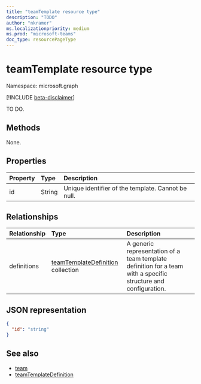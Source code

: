 ```yaml
---
title: "teamTemplate resource type"
description: "TODO"
author: "nkramer"
ms.localizationpriority: medium
ms.prod: "microsoft-teams"
doc_type: resourcePageType
---
```


# teamTemplate resource type

Namespace: microsoft.graph

[!INCLUDE [beta-disclaimer](../../includes/beta-disclaimer.md)]

TO DO.

## Methods
None.

## Properties

| Property            | Type     | Description |
|:------------------- |:-------- |:----------- |
| id                  | String   | Unique identifier of the template. Cannot be null. |

## Relationships
|Relationship|Type|Description|
|:---|:---|:---|
|definitions|[teamTemplateDefinition](../resources/teamtemplatedefinition.md) collection| A generic representation of a team template definition for a team with a specific structure and configuration.|

## JSON representation

<!-- {
  "blockType": "resource",
  "@odata.type": "microsoft.graph.teamtemplate",
}-->

```json
{
  "id": "string"
}
```

## See also

- [team](team.md)
- [teamTemplateDefinition](teamtemplatedefinition.md)




